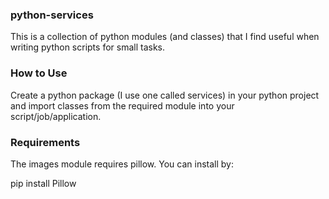 ### python-services
This is a collection of python modules (and classes) that I find useful when writing python scripts for small tasks. 

### How to Use

Create a python package (I use one called services) in your python project and import classes from the required module into your script/job/application. 

### Requirements

The images module requires pillow. You can install by: 

pip install Pillow

